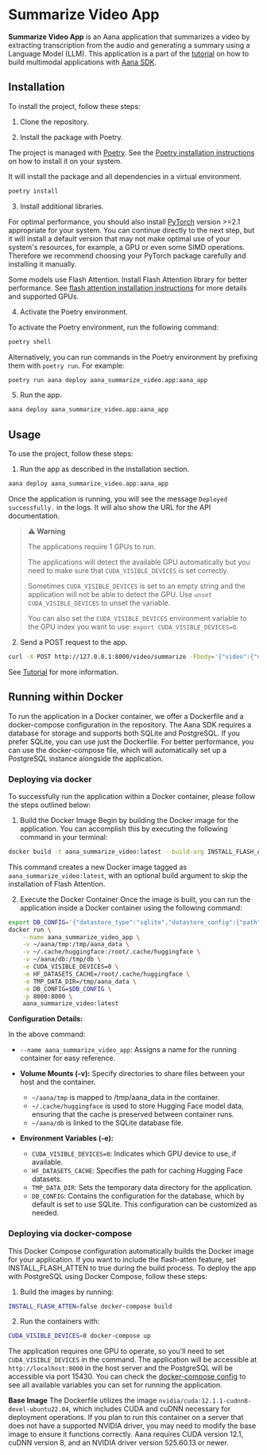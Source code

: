 # Summarize Video App

**Summarize Video App** is an Aana application that summarizes a video by extracting transcription from the audio and generating a summary using a Language Model (LLM). This application is a part of the [tutorial](https://mobiusml.github.io/aana_sdk/pages/tutorial/) on how to build multimodal applications with [Aana SDK](https://github.com/mobiusml/aana_sdk).

## Installation

To install the project, follow these steps:

1. Clone the repository.

2. Install the package with Poetry.

The project is managed with [Poetry](https://python-poetry.org/docs/). See the [Poetry installation instructions](https://python-poetry.org/docs/#installation) on how to install it on your system.

It will install the package and all dependencies in a virtual environment.

```bash
poetry install
```

3. Install additional libraries.

For optimal performance, you should also install [PyTorch](https://pytorch.org/get-started/locally/) version >=2.1 appropriate for your system. You can continue directly to the next step, but it will install a default version that may not make optimal use of your system's resources, for example, a GPU or even some SIMD operations. Therefore we recommend choosing your PyTorch package carefully and installing it manually.

Some models use Flash Attention. Install Flash Attention library for better performance. See [flash attention installation instructions](https://github.com/Dao-AILab/flash-attention?tab=readme-ov-file#installation-and-features) for more details and supported GPUs.


4. Activate the Poetry environment.

To activate the Poetry environment, run the following command:

```bash
poetry shell
```

Alternatively, you can run commands in the Poetry environment by prefixing them with `poetry run`. For example:

```bash
poetry run aana deploy aana_summarize_video.app:aana_app
```

5. Run the app.

```bash
aana deploy aana_summarize_video.app:aana_app
```

## Usage

To use the project, follow these steps:

1. Run the app as described in the installation section.

```bash
aana deploy aana_summarize_video.app:aana_app
```

Once the application is running, you will see the message `Deployed successfully.` in the logs. It will also show the URL for the API documentation.

> **⚠️ Warning**
>
> The applications require 1 GPUs to run.
>
> The applications will detect the available GPU automatically but you need to make sure that `CUDA_VISIBLE_DEVICES` is set correctly.
> 
> Sometimes `CUDA_VISIBLE_DEVICES` is set to an empty string and the application will not be able to detect the GPU. Use `unset CUDA_VISIBLE_DEVICES` to unset the variable.
> 
> You can also set the `CUDA_VISIBLE_DEVICES` environment variable to the GPU index you want to use: `export CUDA_VISIBLE_DEVICES=0`.

2. Send a POST request to the app.

```bash
curl -X POST http://127.0.0.1:8000/video/summarize -Fbody='{"video":{"url":"https://www.youtube.com/watch?v=VhJFyyukAzA"}}'
```

See [Tutorial](https://mobiusml.github.io/aana_sdk/pages/tutorial/) for more information.

## Running within Docker
To run the application in a Docker container, we offer a Dockerfile and a docker-compose configuration in the repository. The Aana SDK requires a database for storage and supports both SQLite and PostgreSQL. If you prefer SQLite, you can use just the Dockerfile. For better performance, you can use the docker-compose file, which will automatically set up a PostgreSQL instance alongside the application. 

### Deploying via docker
To successfully run the application within a Docker container, please follow the steps outlined below:

1. Build the Docker Image
Begin by building the Docker image for the application. You can accomplish this by executing the following command in your terminal:

```bash
docker build -t aana_summarize_video:latest --build-arg INSTALL_FLASH_ATTEN=false .
```

This command creates a new Docker image tagged as `aana_summarize_video:latest`, with an optional build argument to skip the installation of Flash Attention.

2. Execute the Docker Container
Once the image is built, you can run the application inside a Docker container using the following command:

```bash
export DB_CONFIG='{"datastore_type":"sqlite","datastore_config":{"path":"/tmp/db/aana_db.sqlite"}}'
docker run \
    --name aana_summarize_video_app \
    -v ~/aana/tmp:/tmp/aana_data \
    -v ~/.cache/huggingface:/root/.cache/huggingface \
    -v ~/aana/db:/tmp/db \
    -e CUDA_VISIBLE_DEVICES=0 \
    -e HF_DATASETS_CACHE=/root/.cache/huggingface \
    -e TMP_DATA_DIR=/tmp/aana_data \
    -e DB_CONFIG=$DB_CONFIG \
    -p 8000:8000 \
    aana_summarize_video:latest
```

**Configuration Details:**

In the above command:

- `--name aana_summarize_video_app`: Assigns a name for the running container for easy reference.

- **Volume Mounts (-v):** Specify directories to share files between your host and the container. 

  - `~/aana/tmp` is mapped to /tmp/aana_data in the container.
  - `~/.cache/huggingface` is used to store Hugging Face model data, ensuring that the cache is preserved between container runs.
  - `~/aana/db` is linked to the SQLite database file.

- **Environment Variables (-e):**

  - `CUDA_VISIBLE_DEVICES=0`: Indicates which GPU device to use, if available.
  - `HF_DATASETS_CACHE`: Specifies the path for caching Hugging Face datasets.
  - `TMP_DATA_DIR`: Sets the temporary data directory for the application.
  - `DB_CONFIG`: Contains the configuration for the database, which by default is set to use SQLite. This configuration can be customized as needed.

### Deploying via docker-compose
This Docker Compose configuration automatically builds the Docker image for your application. If you want to include the flash-atten feature, set INSTALL_FLASH_ATTEN to true during the build process. To deploy the app with PostgreSQL using Docker Compose, follow these steps: 

1. Build the images by running:

```bash
INSTALL_FLASH_ATTEN=false docker-compose build
```

2. Run the containers with:

```bash
CUDA_VISIBLE_DEVICES=0 docker-compose up
```

The application requires one GPU to operate, so you'll need to set `CUDA_VISIBLE_DEVICES` in the command.
The application will be accessible at `http://localhost:8000` in the host server and the PostgreSQL will be accessible via port 15430.
You can check the [docker-compose config](./docker-compose.yaml) to see all available variables you can set for running the application.

**Base Image**
The Dockerfile utilizes the image `nvidia/cuda:12.1.1-cudnn8-devel-ubuntu22.04`, which includes CUDA and cuDNN necessary for deployment operations. If you plan to run this container on a server that does not have a supported NVIDIA driver, you may need to modify the base image to ensure it functions correctly. Aana requires CUDA version 12.1, cuDNN version 8, and an NVIDIA driver version 525.60.13 or newer.
